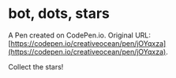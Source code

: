# bot, dots, stars

A Pen created on CodePen.io. Original URL: [https://codepen.io/creativeocean/pen/jOYqxza](https://codepen.io/creativeocean/pen/jOYqxza).

Collect the stars!